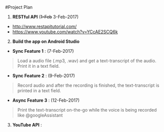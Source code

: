 #Project Plan

1. **RESTful API** (~~1-Feb~~ 3-Feb-2017)
 * http://www.restapitutorial.com/
 * https://www.youtube.com/watch?v=YCcAE2SCQ6k
 
2. **Build the app on Android Studio**
  * **Sync Feature 1** : (7-Feb-2017)
   > Load a audio file (.mp3, .wav) and get a text-transcript of the audio. Print it in a text field.
   
  * **Sync Feature 2** : (9-Feb-2017)
  > Record audio and after the recording is finished, the text-transcript is printed in a text field.
  
  * **Async Feature 3** : (12-Feb-2017)
  > Print the text-transcript on-the-go while the voice is being recorded like @googleAssistant 
  
3. **YouTube API** : 
